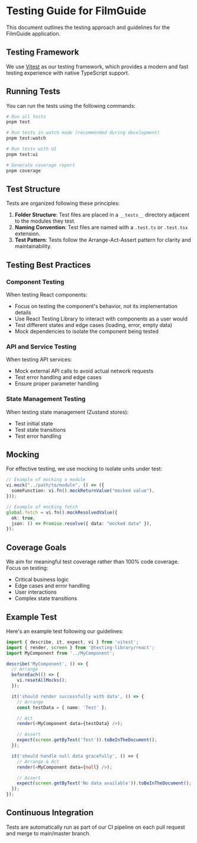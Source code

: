 # Testing Guide for FilmGuide

This document outlines the testing approach and guidelines for the FilmGuide application.

## Testing Framework

We use [Vitest](https://vitest.dev/) as our testing framework, which provides a modern and fast testing experience with native TypeScript support.

## Running Tests

You can run the tests using the following commands:

```bash
# Run all tests
pnpm test

# Run tests in watch mode (recommended during development)
pnpm test:watch

# Run tests with UI
pnpm test:ui

# Generate coverage report
pnpm coverage
```

## Test Structure

Tests are organized following these principles:

1. **Folder Structure**: Test files are placed in a `__tests__` directory adjacent to the modules they test.
2. **Naming Convention**: Test files are named with a `.test.ts` or `.test.tsx` extension.
3. **Test Pattern**: Tests follow the Arrange-Act-Assert pattern for clarity and maintainability.

## Testing Best Practices

### Component Testing

When testing React components:

- Focus on testing the component's behavior, not its implementation details
- Use React Testing Library to interact with components as a user would
- Test different states and edge cases (loading, error, empty data)
- Mock dependencies to isolate the component being tested

### API and Service Testing

When testing API services:

- Mock external API calls to avoid actual network requests
- Test error handling and edge cases
- Ensure proper parameter handling

### State Management Testing

When testing state management (Zustand stores):

- Test initial state
- Test state transitions
- Test error handling

## Mocking

For effective testing, we use mocking to isolate units under test:

```typescript
// Example of mocking a module
vi.mock("../path/to/module", () => ({
  someFunction: vi.fn().mockReturnValue("mocked value"),
}));

// Example of mocking fetch
global.fetch = vi.fn().mockResolvedValue({
  ok: true,
  json: () => Promise.resolve({ data: "mocked data" }),
});
```

## Coverage Goals

We aim for meaningful test coverage rather than 100% code coverage. Focus on testing:

- Critical business logic
- Edge cases and error handling
- User interactions
- Complex state transitions

## Example Test

Here's an example test following our guidelines:

```typescript
import { describe, it, expect, vi } from 'vitest';
import { render, screen } from '@testing-library/react';
import MyComponent from '../MyComponent';

describe('MyComponent', () => {
  // Arrange
  beforeEach(() => {
    vi.resetAllMocks();
  });

  it('should render successfully with data', () => {
    // Arrange
    const testData = { name: 'Test' };

    // Act
    render(<MyComponent data={testData} />);

    // Assert
    expect(screen.getByText('Test')).toBeInTheDocument();
  });

  it('should handle null data gracefully', () => {
    // Arrange & Act
    render(<MyComponent data={null} />);

    // Assert
    expect(screen.getByText('No data available')).toBeInTheDocument();
  });
});
```

## Continuous Integration

Tests are automatically run as part of our CI pipeline on each pull request and merge to main/master branch.
